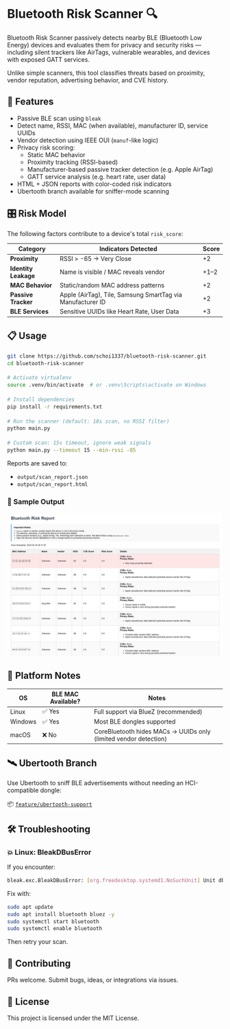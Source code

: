 # Bluetooth Risk Scanner 🔍

Bluetooth Risk Scanner passively detects nearby BLE (Bluetooth Low Energy) devices and evaluates them for privacy and security risks — including silent trackers like AirTags, vulnerable wearables, and devices with exposed GATT services.

Unlike simple scanners, this tool classifies threats based on proximity, vendor reputation, advertising behavior, and CVE history.

## 🚀 Features

- Passive BLE scan using `bleak`
- Detect name, RSSI, MAC (when available), manufacturer ID, service UUIDs
- Vendor detection using IEEE OUI (`manuf`-like logic)
- Privacy risk scoring:
  - Static MAC behavior
  - Proximity tracking (RSSI-based)
  - Manufacturer-based passive tracker detection (e.g. Apple AirTag)
  - GATT service analysis (e.g. heart rate, user data)
- HTML + JSON reports with color-coded risk indicators
- Ubertooth branch available for sniffer-mode scanning

## 🎛️ Risk Model

The following factors contribute to a device's total `risk_score`:

| Category         | Indicators Detected                                         | Score |
|------------------|-------------------------------------------------------------|-------|
| **Proximity**     | RSSI > -65 → Very Close                                     | +2    |
| **Identity Leakage** | Name is visible / MAC reveals vendor                      | +1–2  |
| **MAC Behavior**   | Static/random MAC address patterns                         | +2    |
| **Passive Tracker** | Apple (AirTag), Tile, Samsung SmartTag via Manufacturer ID | +2    |
| **BLE Services**    | Sensitive UUIDs like Heart Rate, User Data                | +3    |


## 📋 Usage

```bash
git clone https://github.com/schoi1337/bluetooth-risk-scanner.git
cd bluetooth-risk-scanner

# Activate virtualenv
source .venv/bin/activate  # or .venv\Scripts\activate on Windows

# Install dependencies
pip install -r requirements.txt

# Run the scanner (default: 10s scan, no RSSI filter)
python main.py

# Custom scan: 15s timeout, ignore weak signals
python main.py --timeout 15 --min-rssi -85
```

Reports are saved to:
- `output/scan_report.json`
- `output/scan_report.html` 

### 📸 Sample Output

![Sample HTML Report](screenshots/Report.png)


## 🧪 Platform Notes

| OS        | BLE MAC Available? | Notes                                                  |
|-----------|---------------------|---------------------------------------------------------|
| Linux     | ✅ Yes              | Full support via BlueZ (recommended)                   |
| Windows   | ✅ Yes              | Most BLE dongles supported                             |
| macOS     | ❌ No               | CoreBluetooth hides MACs → UUIDs only (limited vendor detection) |

## 🛰️ Ubertooth Branch

Use Ubertooth to sniff BLE advertisements without needing an HCI-compatible dongle:

📦 [`feature/ubertooth-support`](https://github.com/schoi1337/bluetooth-risk-scanner/tree/feature/ubertooth-support)

## 🛠️ Troubleshooting

### 💥 Linux: BleakDBusError

If you encounter:

```bash
bleak.exc.BleakDBusError: [org.freedesktop.systemd1.NoSuchUnit] Unit dbus-org.bluez.service not found.
```

Fix with:

```bash
sudo apt update
sudo apt install bluetooth bluez -y
sudo systemctl start bluetooth
sudo systemctl enable bluetooth
```

Then retry your scan.


## 🤝 Contributing

PRs welcome. Submit bugs, ideas, or integrations via issues.

## 📄 License

This project is licensed under the MIT License.

